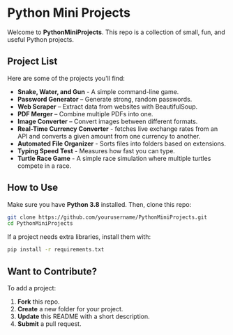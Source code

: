 # Python Mini Projects 

Welcome to **PythonMiniProjects**. This repo is a collection of small, fun, and useful Python projects.  

## Project List  

Here are some of the projects you'll find: 
- **Snake, Water, and Gun** - A simple command-line game.  
- **Password Generator** – Generate strong, random passwords.  
- **Web Scraper** – Extract data from websites with BeautifulSoup.  
- **PDF Merger** – Combine multiple PDFs into one.  
- **Image Converter** – Convert images between different formats.
- **Real-Time Currency Converter** - fetches live exchange rates from an API and converts a given amount from one currency to another.
- **Automated File Organizer** - Sorts files into folders based on extensions.
- **Typing Speed Test** - Measures how fast you can type.
- **Turtle Race Game** - A simple race simulation where multiple turtles compete in a race.

## How to Use  

Make sure you have **Python 3.8** installed. Then, clone this repo:  

```bash  
git clone https://github.com/yourusername/PythonMiniProjects.git  
cd PythonMiniProjects  
```  

If a project needs extra libraries, install them with:  

```bash  
pip install -r requirements.txt  
```  

## Want to Contribute?  

To add a project:  
1. **Fork** this repo.  
2. **Create** a new folder for your project.  
3. **Update** this README with a short description.  
4. **Submit** a pull request.  
